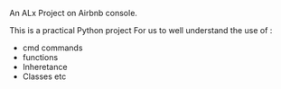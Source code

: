 An ALx Project on Airbnb console.

This is a practical Python project For us to well understand the use of :
* cmd commands
* functions
* Inheretance
* Classes etc  
